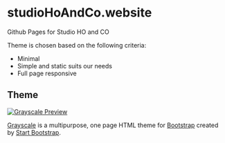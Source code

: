 # studioHoAndCo.website
Github Pages for Studio HO and CO

Theme is chosen based on the following criteria:

- Minimal
- Simple and static suits our needs
- Full page responsive

## Theme
[![Grayscale Preview](https://assets.startbootstrap.com/img/screenshots/themes/grayscale.png)](https://startbootstrap.github.io/startbootstrap-grayscale/)

[Grayscale](https://startbootstrap.com/theme/grayscale/) is a multipurpose, one page HTML theme for [Bootstrap](https://getbootstrap.com/) created by [Start Bootstrap](https://startbootstrap.com/).
